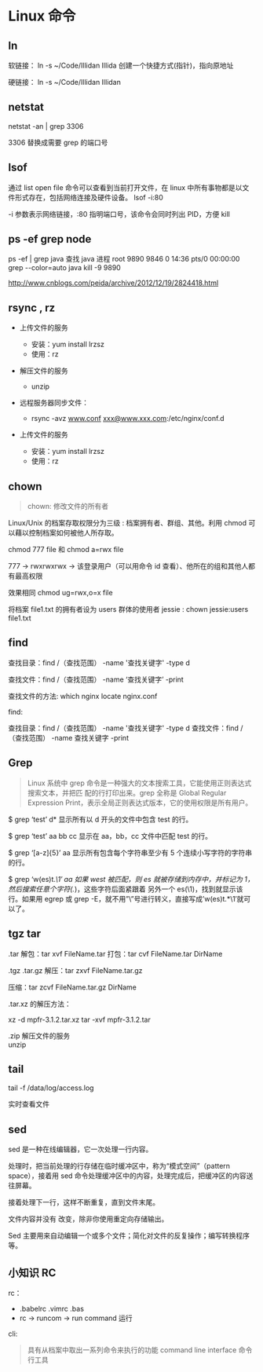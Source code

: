 # Linux 命令

## ln
软链接：
    ln -s ~/Code/Illidan Illida
    创建一个快捷方式(指针)，指向原地址


硬链接：
    ln -s ~/Code/Illidan Illidan

## netstat

netstat -an | grep 3306

3306 替换成需要 grep 的端口号

## lsof

通过 list open file 命令可以查看到当前打开文件，在 linux 中所有事物都是以文件形式存在，包括网络连接及硬件设备。
lsof -i:80

-i 参数表示网络链接，:80 指明端口号，该命令会同时列出 PID，方便 kill

## ps -ef grep node

ps -ef | grep java 查找 java 进程
root 9890 9846 0 14:36 pts/0 00:00:00 grep --color=auto java
kill -9 9890

http://www.cnblogs.com/peida/archive/2012/12/19/2824418.html

## rsync , rz

- 上传文件的服务
  - 安装：yum install lrzsz
  - 使用：rz
- 解压文件的服务

  - unzip

- 远程服务器同步文件：

  - rsync -avz www.conf xxx@www.xxx.com:/etc/nginx/conf.d

- 上传文件的服务
  - 安装：yum install lrzsz
  - 使用：rz

## chown

> chown: 修改文件的所有者

Linux/Unix 的档案存取权限分为三级 : 档案拥有者、群组、其他。利用 chmod 可以藉以控制档案如何被他人所存取。

chmod 777 file 和 chmod a=rwx file

777 -> rwxrwxrwx -> 该登录用户（可以用命令 id 查看）、他所在的组和其他人都有最高权限

效果相同
chmod ug=rwx,o=x file

将档案 file1.txt 的拥有者设为 users 群体的使用者 jessie :
chown jessie:users file1.txt

## find

查找目录：find /（查找范围） -name '查找关键字' -type d

查找文件：find /（查找范围） -name ‘查找关键字’ -print

查找文件的方法:
which nginx
locate nginx.conf

find:

查找目录：find /（查找范围） -name '查找关键字' -type d
查找文件：find /（查找范围） -name 查找关键字 -print

## Grep

> Linux 系统中 grep 命令是一种强大的文本搜索工具，它能使用正则表达式搜索文本，并把匹 配的行打印出来。grep 全称是 Global Regular Expression Print，表示全局正则表达式版本，它的使用权限是所有用户。

\$ grep ‘test’ d\*
显示所有以 d 开头的文件中包含 test 的行。

\$ grep ‘test’ aa bb cc
显示在 aa，bb，cc 文件中匹配 test 的行。

\$ grep ‘[a-z]\{5\}’ aa
显示所有包含每个字符串至少有 5 个连续小写字符的字符串的行。

\$ grep ‘w\(es\)t._\1′ aa
如果 west 被匹配，则 es 就被存储到内存中，并标记为 1，然后搜索任意个字符(._)，这些字符后面紧跟着 另外一个 es(\1)，找到就显示该行。如果用 egrep 或 grep -E，就不用”\”号进行转义，直接写成’w(es)t.\*\1′就可以了。

## tgz tar

.tar
解包：tar xvf FileName.tar
打包：tar cvf FileName.tar DirName

.tgz .tar.gz
解压：tar zxvf FileName.tar.gz

压缩：tar zcvf FileName.tar.gz DirName

.tar.xz 的解压方法：

xz -d mpfr-3.1.2.tar.xz
tar -xvf mpfr-3.1.2.tar

.zip 解压文件的服务  
unzip

## tail

tail -f /data/log/access.log

实时查看文件

## sed

sed 是一种在线编辑器，它一次处理一行内容。

处理时，把当前处理的行存储在临时缓冲区中，称为“模式空间”（pattern space），接着用 sed 命令处理缓冲区中的内容，处理完成后，把缓冲区的内容送往屏幕。

接着处理下一行，这样不断重复，直到文件末尾。

文件内容并没有 改变，除非你使用重定向存储输出。

Sed 主要用来自动编辑一个或多个文件；简化对文件的反复操作；编写转换程序等。

## 小知识 RC

rc：

- .babelrc .vimrc .bas
- rc -> runcom -> run command 运行

cli:

> 具有从档案中取出一系列命令来执行的功能
> command line interface 命令行工具
